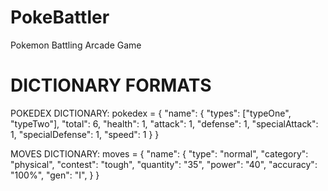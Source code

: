# PokeBattler
 Pokemon Battling Arcade Game

# DICTIONARY FORMATS
POKEDEX DICTIONARY:
pokedex = {
        "name":
            {
                "types": ["typeOne", "typeTwo"],
                "total": 6,
                "health": 1,
                "attack": 1,
                "defense": 1,
                "specialAttack": 1,
                "specialDefense": 1,
                "speed": 1
            }
    }

MOVES DICTIONARY:
moves = {
        "name":
            {
                "type": "normal",
                "category": "physical",
                "contest": "tough",
                "quantity": "35",
                "power": "40",
                "accuracy": "100%",
                "gen": "I",
            }
        }
